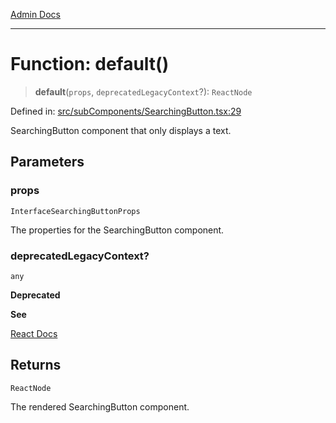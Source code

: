 [Admin Docs](/)

***

# Function: default()

> **default**(`props`, `deprecatedLegacyContext`?): `ReactNode`

Defined in: [src/subComponents/SearchingButton.tsx:29](https://github.com/PalisadoesFoundation/talawa-admin/blob/main/src/subComponents/SearchingButton.tsx#L29)

SearchingButton component that only displays a text.

## Parameters

### props

`InterfaceSearchingButtonProps`

The properties for the SearchingButton component.

### deprecatedLegacyContext?

`any`

**Deprecated**

**See**

[React Docs](https://legacy.reactjs.org/docs/legacy-context.html#referencing-context-in-lifecycle-methods)

## Returns

`ReactNode`

The rendered SearchingButton component.
